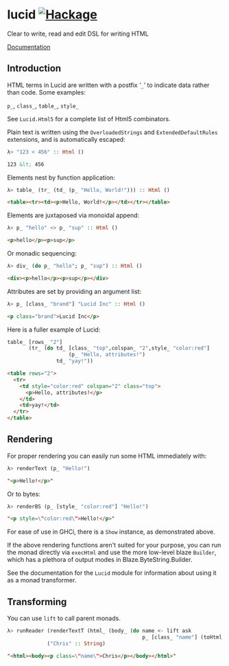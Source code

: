 lucid [![Hackage](https://img.shields.io/hackage/v/lucid.svg?style=flat)](https://hackage.haskell.org/package/lucid)
=====

Clear to write, read and edit DSL for writing HTML

[Documentation](http://chrisdone.github.io/lucid/)

## Introduction

HTML terms in Lucid are written with a postfix ‘`_`’ to indicate data
rather than code. Some examples:

`p_`, `class_`, `table_`, `style_`

See `Lucid.Html5` for a complete list of Html5 combinators.

Plain text is written using the `OverloadedStrings` and
`ExtendedDefaultRules` extensions, and is automatically escaped:

``` haskell
λ> "123 < 456" :: Html ()
```

``` html
123 &lt; 456
```

Elements nest by function application:

``` haskell
λ> table_ (tr_ (td_ (p_ "Hello, World!"))) :: Html ()
```

``` html
<table><tr><td><p>Hello, World!</p></td></tr></table>
```

Elements are juxtaposed via monoidal append:

``` haskell
λ> p_ "hello" <> p_ "sup" :: Html ()
```

``` html
<p>hello</p><p>sup</p>
```

Or monadic sequencing:

``` haskell
λ> div_ (do p_ "hello"; p_ "sup") :: Html ()
```

``` html
<div><p>hello</p><p>sup</p></div>
```

Attributes are set by providing an argument list:

``` haskell
λ> p_ [class_ "brand"] "Lucid Inc" :: Html ()
```

``` html
<p class="brand">Lucid Inc</p>
```

Here is a fuller example of Lucid:

``` haskell
table_ [rows_ "2"]
       (tr_ (do td_ [class_ "top",colspan_ "2",style_ "color:red"]
                    (p_ "Hello, attributes!")
                td_ "yay!"))
```

``` html
<table rows="2">
  <tr>
    <td style="color:red" colspan="2" class="top">
      <p>Hello, attributes!</p>
    </td>
    <td>yay!</td>
  </tr>
</table>
```

## Rendering

For proper rendering you can easily run some HTML immediately with:

``` haskell
λ> renderText (p_ "Hello!")
```

``` html
"<p>Hello!</p>"
```

Or to bytes:

``` haskell
λ> renderBS (p_ [style_ "color:red"] "Hello!")
```

``` html
"<p style=\"color:red\">Hello!</p>"
```

For ease of use in GHCi, there is a `Show` instance, as
demonstrated above.

If the above rendering functions aren't suited for your purpose, you
can run the monad directly via `execHtml` and use the more low-level
blaze `Builder`, which has a plethora of output modes in
Blaze.ByteString.Builder.

See the documentation for the `Lucid` module for information about
using it as a monad transformer.

## Transforming

You can use `lift` to call parent monads.

``` haskell
λ> runReader (renderTextT (html_ (body_ (do name <- lift ask
                                            p_ [class_ "name"] (toHtml name)))))
             ("Chris" :: String)
```
``` html
"<html><body><p class=\"name\">Chris</p></body></html>"
```
